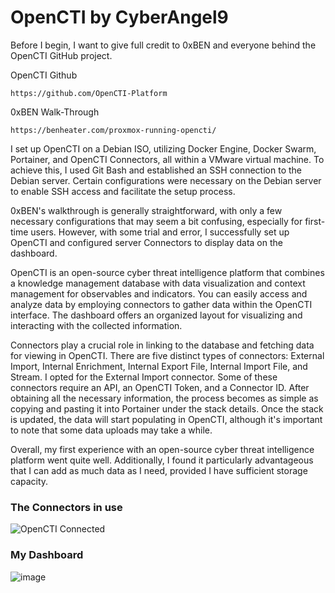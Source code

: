 # OpenCTI by CyberAngel9

Before I begin, I want to give full credit to 0xBEN and everyone behind the OpenCTI GitHub project. 

OpenCTI Github
```
https://github.com/OpenCTI-Platform
```

0xBEN Walk-Through
```
https://benheater.com/proxmox-running-opencti/
```

I set up OpenCTI on a Debian ISO, utilizing Docker Engine, Docker Swarm, Portainer, and OpenCTI Connectors, all within a VMware virtual machine. To achieve this, I used Git Bash and established an SSH connection to the Debian server. Certain configurations were necessary on the Debian server to enable SSH access and facilitate the setup process.


0xBEN's walkthrough is generally straightforward, with only a few necessary configurations that may seem a bit confusing, especially for first-time users. However, with some trial and error, I successfully set up OpenCTI and configured server Connectors to display data on the dashboard.


OpenCTI is an open-source cyber threat intelligence platform that combines a knowledge management database with data visualization and context management for observables and indicators. You can easily access and analyze data by employing connectors to gather data within the OpenCTI interface. The dashboard offers an organized layout for visualizing and interacting with the collected information.


Connectors play a crucial role in linking to the database and fetching data for viewing in OpenCTI. There are five distinct types of connectors: External Import, Internal Enrichment, Internal Export File, Internal Import File, and Stream. I opted for the External Import connector. Some of these connectors require an API, an OpenCTI Token, and a Connector ID. After obtaining all the necessary information, the process becomes as simple as copying and pasting it into Portainer under the stack details. Once the stack is updated, the data will start populating in OpenCTI, although it's important to note that some data uploads may take a while.

Overall, my first experience with an open-source cyber threat intelligence platform went quite well. Additionally, I found it particularly advantageous that I can add as much data as I need, provided I have sufficient storage capacity.

### The Connectors in use
![OpenCTI Connected](https://github.com/cyberAngel9/OpenCTI-Project/assets/82012925/72595e98-11a4-4dcc-87fd-24a26d01f74e)

### My Dashboard 
![image](https://github.com/cyberAngel9/OpenCTI-Project/assets/82012925/fc5c6d1e-ecd0-455c-98ac-32f47dc7801e)
